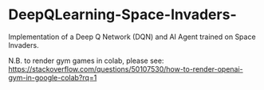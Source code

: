 # DeepQLearning-Space-Invaders-
Implementation of a Deep Q Network (DQN) and AI Agent trained on Space Invaders.

N.B. to render gym games in colab, please see: https://stackoverflow.com/questions/50107530/how-to-render-openai-gym-in-google-colab?rq=1
